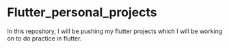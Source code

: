 # Flutter_personal_projects
In this repository, I will be pushing my flutter projects which I will be working on to do practice in flutter.
